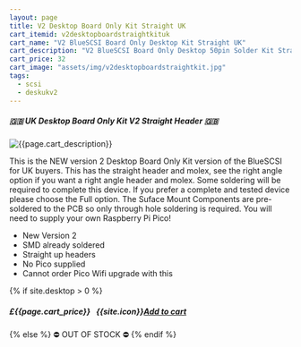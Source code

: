 ```yaml
---
layout: page
title: V2 Desktop Board Only Kit Straight UK
cart_itemid: v2desktopboardstraightkituk
cart_name: "V2 BlueSCSI Board Only Desktop Kit Straight UK"
cart_description: "V2 BlueSCSI Board Only Desktop 50pin Solder Kit Straight - NO Pico"
cart_price: 32
cart_image: "assets/img/v2desktopboardstraightkit.jpg"
tags: 
  - scsi
  - deskukv2 
---
```


##### 🇬🇧 UK Desktop Board Only Kit V2 Straight Header 🇬🇧

![{{page.cart_description}}]({{page.cart_image}})

This is the NEW version 2 Desktop Board Only Kit version of the BlueSCSI for UK buyers. This has the straight header and molex, see the right angle option if you want a right angle header and molex. Some soldering will be required to complete this device. If you prefer a complete and tested device please choose the Full option. The Suface Mount Components are pre-soldered to the PCB so only through hole soldering is required. You will need to supply your own Raspberry Pi Pico!

* New Version 2
* SMD already soldered
* Straight up headers
* No Pico supplied
* Cannot order Pico Wifi upgrade with this

{% if site.desktop > 0 %}
##### £{{page.cart_price}} &nbsp; {{site.icon}}[Add to cart](/cart#{{page.cart_itemid}})
{% else %}
&#9940; OUT OF STOCK &#9940;
{% endif %}